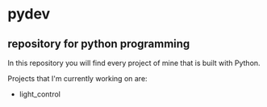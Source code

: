 # pydev

## repository for python programming

In this repository you will find every project of mine that is built with Python.

Projects that I'm currently working on are:
- light_control
